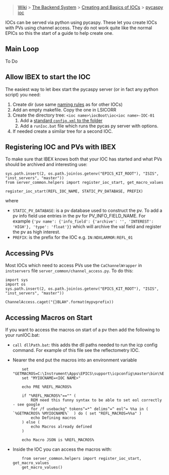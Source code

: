 > [Wiki](Home) > [The Backend System](The-Backend-System) > [Creating and Basics of IOCs](IOCs) > [pycaspy ioc](ioc-pycaspy)

IOCs can be served via python using pycaspy. These let you create IOCs with PVs using channel access. They do not work quite like the normal EPICs so this the start of a guide to help create one.

## Main Loop

To Do

## Allow IBEX to start the IOC

The easiest way to let ibex start the pycaspy server (or in fact any python script) you need:

1. Create dir (use same [naming rules](IOC-Naming) as for other IOCs)
1. Add an empty makefile. Copy the one in LSICORR
1. Create the directory tree: `<ioc name>\iocBoot\ioc<ioc name>-IOC-01`
    1. Add a [standard `config.xml` to the folder](IOC-Finishing-Touches#7-macros-and-details)
    1. Add a `runIoc.bat` file which runs the pycas py server with options.
1. If needed create a similar tree for a second IOC.

## Registering IOC and PVs with IBEX

To make sure that IBEX knows both that your IOC has started and what PVs should be archived and interesting use:

```
sys.path.insert(2, os.path.join(os.getenv("EPICS_KIT_ROOT"), "ISIS", "inst_servers", "master"))
from server_common.helpers import register_ioc_start, get_macro_values

register_ioc_start(REFL_IOC_NAME, STATIC_PV_DATABASE, PREFIX)
```

where
- `STATIC_PV_DATABASE`: is a pv database used to construct the pv. To add a pv info field use entries in the pv for PV_INFO_FIELD_NAME. For example `{'pv name': {'info_field': {'archive': '', 'INTEREST': 'HIGH'}, 'type': 'float'}}` which will archive the val field and register the pv as high interest.
- `PREFIX`: is the prefix for the IOC e.g. `IN:NDXLARMOR:REFL_01`

## Accessing PVs

Most IOCs which need to access PVs use the `CaChannelWrapper` in `instservers` file `server_common/channel_access.py`. To do this:

```
import sys
import os
sys.path.insert(2, os.path.join(os.getenv("EPICS_KIT_ROOT"), "ISIS", "inst_servers", "master"))

ChannelAccess.caget("{}BLAH".format(mypvprefix))
```

## Accessing Macros on Start

If you want to access the macros on start of a pv then add the following to your runIOC.bat:

- `call dllPath.bat`: this adds the dll paths needed to run the icp config command. For example of this file see the reflectometry IOC.
- Nearer the end put the macros into an environment variable

    ```
        set "GETMACROS=C:\Instrument\Apps\EPICS\support\icpconfig\master\bin\%EPICS_HOST_ARCH%\icpconfigGetMacros.exe"
        set "MYIOCNAME=<IOC NAME>"

        echo PRE %REFL_MACROS%

        if "%REFL_MACROS%"=="" (
            REM need this funny syntax to be able to set eol correctly - see google
            for /f usebackq^ tokens^=*^ delims^=^ eol^= %%a in ( `%GETMACROS% %MYIOCNAME%`  ) do ( set "REFL_MACROS=%%a" )
            echo Defining macros
        ) else (
            echo Macros already defined
        )

        echo Macro JSON is %REFL_MACROS%
    ```

- Inside the IOC you can access the macros with:

    ```
        from server_common.helpers import register_ioc_start, get_macro_values
        get_macro_values()
    ````
